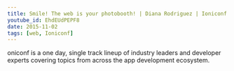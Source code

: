 ```yaml
---
title: Smile! The web is your photobooth! | Diana Rodriguez | Ioniconf 2020
youtube_id: EhdEUdPEPF8
date: 2015-11-02
tags: [web, Ioniconf]
---
```


oniconf is a one day, single track lineup of industry leaders and developer experts covering topics from across the app development ecosystem.

